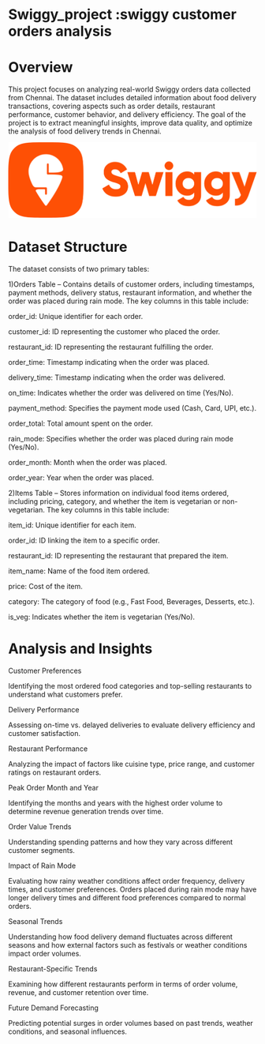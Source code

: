 # Swiggy_project :swiggy customer orders analysis


# Overview

This project focuses on analyzing real-world Swiggy orders data collected from Chennai. The dataset includes detailed information about food delivery transactions, covering aspects such as order details, restaurant performance, customer behavior, and delivery efficiency. The goal of the project is to extract meaningful insights, improve data quality, and optimize the analysis of food delivery trends in Chennai.







![Image Alt](https://github.com/KARTHIKDAKOJI/Swiggy_project/blob/6a084cd7f4abac0ace79882e8ff31b7190897df6/s.png)





# Dataset Structure

The dataset consists of two primary tables:

 1)Orders Table – Contains details of customer orders, including timestamps, payment methods, delivery status, restaurant information, and whether the order was placed during rain mode. The key columns in this table include:

order_id: Unique identifier for each order.

customer_id: ID representing the customer who placed the order.

restaurant_id: ID representing the restaurant fulfilling the order.

order_time: Timestamp indicating when the order was placed.

delivery_time: Timestamp indicating when the order was delivered.

on_time: Indicates whether the order was delivered on time (Yes/No).

payment_method: Specifies the payment mode used (Cash, Card, UPI, etc.).

order_total: Total amount spent on the order.

rain_mode: Specifies whether the order was placed during rain mode (Yes/No).

order_month: Month when the order was placed.

order_year: Year when the order was placed.

 2)Items Table – Stores information on individual food items ordered, including pricing, category, and whether the item is vegetarian or non-vegetarian. The key columns in this table include:

item_id: Unique identifier for each item.

order_id: ID linking the item to a specific order.

restaurant_id: ID representing the restaurant that prepared the item.

item_name: Name of the food item ordered.

price: Cost of the item.

category: The category of food (e.g., Fast Food, Beverages, Desserts, etc.).

is_veg: Indicates whether the item is vegetarian (Yes/No).


# Analysis and Insights

Customer Preferences

Identifying the most ordered food categories and top-selling restaurants to understand what customers prefer.

Delivery Performance

Assessing on-time vs. delayed deliveries to evaluate delivery efficiency and customer satisfaction.

Restaurant Performance

Analyzing the impact of factors like cuisine type, price range, and customer ratings on restaurant orders.

Peak Order Month and Year

Identifying the months and years with the highest order volume to determine revenue generation trends over time.

Order Value Trends

Understanding spending patterns and how they vary across different customer segments.

Impact of Rain Mode

Evaluating how rainy weather conditions affect order frequency, delivery times, and customer preferences. Orders placed during rain mode may have longer delivery times and different food preferences compared to normal orders.

Seasonal Trends

Understanding how food delivery demand fluctuates across different seasons and how external factors such as festivals or weather conditions impact order volumes.

Restaurant-Specific Trends

Examining how different restaurants perform in terms of order volume, revenue, and customer retention over time.

Future Demand Forecasting

Predicting potential surges in order volumes based on past trends, weather conditions, and seasonal influences.
